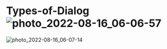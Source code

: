 # Types-of-Dialog![photo_2022-08-16_06-06-57](https://user-images.githubusercontent.com/84305902/184887110-297ff9ea-6ce5-415f-a888-c643eee42268.jpg)
![photo_2022-08-16_06-07-14](https://user-images.githubusercontent.com/84305902/184887119-202359d4-9278-45ab-a88f-b1935a057f47.jpg)
